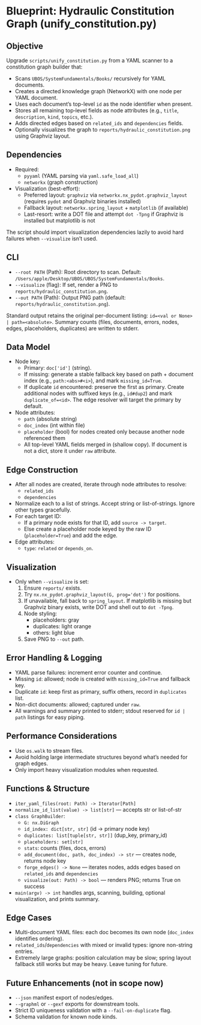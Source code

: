 # Blueprint: Hydraulic Constitution Graph (unify_constitution.py)

## Objective
Upgrade `scripts/unify_constitution.py` from a YAML scanner to a constitution graph builder that:
- Scans `UBOS/SystemFundamentals/Books/` recursively for YAML documents.
- Creates a directed knowledge graph (NetworkX) with one node per YAML document.
- Uses each document’s top-level `id` as the node identifier when present.
- Stores all remaining top‑level fields as node attributes (e.g., `title`, `description`, `kind`, `topics`, etc.).
- Adds directed edges based on `related_ids` and `dependencies` fields.
- Optionally visualizes the graph to `reports/hydraulic_constitution.png` using Graphviz layout.

## Dependencies
- Required:
  - `pyyaml` (YAML parsing via `yaml.safe_load_all`)
  - `networkx` (graph construction)
- Visualization (best-effort):
  - Preferred layout: `graphviz` via `networkx.nx_pydot.graphviz_layout` (requires `pydot` and Graphviz binaries installed)
  - Fallback layout: `networkx.spring_layout` + `matplotlib` (if available)
  - Last-resort: write a DOT file and attempt `dot -Tpng` if Graphviz is installed but matplotlib is not

The script should import visualization dependencies lazily to avoid hard failures when `--visualize` isn’t used.

## CLI
- `--root PATH` (Path): Root directory to scan. Default: `/Users/apple/Desktop/UBOS/UBOS/SystemFundamentals/Books`.
- `--visualize` (flag): If set, render a PNG to `reports/hydraulic_constitution.png`.
- `--out PATH` (Path): Output PNG path (default: `reports/hydraulic_constitution.png`).

Standard output retains the original per-document listing: `id=<val or None> | path=<absolute>`.
Summary counts (files, documents, errors, nodes, edges, placeholders, duplicates) are written to stderr.

## Data Model
- Node key:
  - Primary: `doc['id']` (string).
  - If missing: generate a stable fallback key based on path + document index (e.g., `path:<abs>#<i>`), and mark `missing_id=True`.
  - If duplicate `id` encountered: preserve the first as primary. Create additional nodes with suffixed keys (e.g., `id#dup2`) and mark `duplicate_of=<id>`. The edge resolver will target the primary by default.
- Node attributes:
  - `path` (absolute string)
  - `doc_index` (int within file)
  - `placeholder` (bool) for nodes created only because another node referenced them
  - All top-level YAML fields merged in (shallow copy). If document is not a dict, store it under `raw` attribute.

## Edge Construction
- After all nodes are created, iterate through node attributes to resolve:
  - `related_ids`
  - `dependencies`
- Normalize each to a list of strings. Accept string or list-of-strings. Ignore other types gracefully.
- For each target ID:
  - If a primary node exists for that ID, add `source -> target`.
  - Else create a placeholder node keyed by the raw ID (`placeholder=True`) and add the edge.
- Edge attributes:
  - `type`: `related` or `depends_on`.

## Visualization
- Only when `--visualize` is set:
  1. Ensure `reports/` exists.
  2. Try `nx.nx_pydot.graphviz_layout(G, prog='dot')` for positions.
  3. If unavailable, fall back to `spring_layout`. If matplotlib is missing but Graphviz binary exists, write DOT and shell out to `dot -Tpng`.
  4. Node styling:
     - placeholders: gray
     - duplicates: light orange
     - others: light blue
  5. Save PNG to `--out` path.

## Error Handling & Logging
- YAML parse failures: increment error counter and continue.
- Missing `id`: allowed; node is created with `missing_id=True` and fallback key.
- Duplicate `id`: keep first as primary, suffix others, record in `duplicates` list.
- Non-dict documents: allowed; captured under `raw`.
- All warnings and summary printed to stderr; stdout reserved for `id | path` listings for easy piping.

## Performance Considerations
- Use `os.walk` to stream files.
- Avoid holding large intermediate structures beyond what’s needed for graph edges.
- Only import heavy visualization modules when requested.

## Functions & Structure
- `iter_yaml_files(root: Path) -> Iterator[Path]`
- `normalize_id_list(value) -> list[str]` — accepts str or list-of-str
- `class GraphBuilder`:
  - `G: nx.DiGraph`
  - `id_index: dict[str, str]`  (id -> primary node key)
  - `duplicates: list[tuple[str, str]]`  (dup_key, primary_id)
  - `placeholders: set[str]`
  - `stats`: counts (files, docs, errors)
  - `add_document(doc, path, doc_index) -> str` — creates node, returns node key
  - `forge_edges() -> None` — iterates nodes, adds edges based on `related_ids` and `dependencies`
  - `visualize(out: Path) -> bool` — renders PNG; returns True on success
- `main(argv) -> int` handles args, scanning, building, optional visualization, and prints summary.

## Edge Cases
- Multi-document YAML files: each doc becomes its own node (`doc_index` identifies ordering).
- `related_ids`/`dependencies` with mixed or invalid types: ignore non-string entries.
- Extremely large graphs: position calculation may be slow; spring layout fallback still works but may be heavy. Leave tuning for future.

## Future Enhancements (not in scope now)
- `--json` manifest export of nodes/edges.
- `--graphml` or `--gexf` exports for downstream tools.
- Strict ID uniqueness validation with a `--fail-on-duplicate` flag.
- Schema validation for known node kinds.

